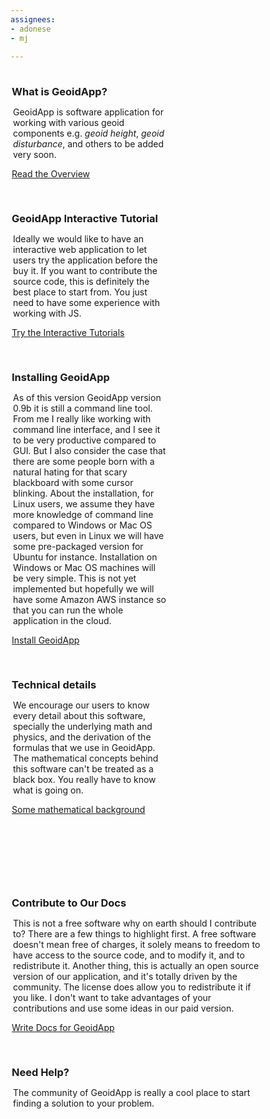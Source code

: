 ```yaml
---
assignees:
- adonese
- mj

---
```

<style>
h2, h3, h4 {
  border-bottom: 0px !important;
}
.colContainer {
  padding-top:2px;
  padding-left: 2px;
  overflow: auto;
}
#samples a {
  color: #000;
}
.col3rd {
  display: block;
  width: 250px;
  float: left;
  margin-right: 30px;
  margin-bottom: 30px;
  overflow: hidden;
}
.col3rd h3, .col2nd h3 {
  margin-bottom: 0px !important;
}
.col3rd .button, .col2nd .button {
  margin-top: 20px;
  border-radius: 2px;
}
.col3rd p, .col2nd p {
  margin-left: 2px;
}
.col2nd {
  display: block;
  width: 400px;
  float: left;
  margin-right: 30px;
  margin-bottom: 30px;
  overflow: hidden;
}
.shadowbox {
  display: inline;
  float: left;
  text-transform: none;
  font-weight: bold;
  text-align: center;
  text-overflow: ellipsis;
  white-space: nowrap;
  overflow: hidden;
  line-height: 24px;
  position: relative;
  display: block;
  cursor: pointer;
  box-shadow: 0 2px 2px rgba(0,0,0,.24),0 0 2px rgba(0,0,0,.12);
  border-radius: 10px;
  background: #fff;
  transition: all .3s;
  padding: 16px;
  margin: 0 16px 16px 0;
  text-decoration: none;
  letter-spacing: .01em;
}
.shadowbox img {
    min-width: 150px;
    max-width: 150px;
    max-height: 50px;
}
</style>
<div class="colContainer">
  <div class="col3rd">
    <h3>What is GeoidApp?</h3>
    <p>GeoidApp is software application for working with various geoid components e.g. <i>geoid height</i>, <i>geoid disturbance</i>, and others to be added very soon.</p>
    <a href="/docs/whatisgeoidapp/" class="button">Read the Overview</a>
  </div>
  <div class="col3rd">
    <h3>GeoidApp Interactive Tutorial</h3>
    <p>Ideally we would like to have an interactive web application to let users try the application before the buy it. If you want to contribute the source code, this is definitely the best place to start from. You just need to have some experience with working with JS.</p>
    <a href="/docs/tutorials/geoidapp-basics/" class="button">Try the Interactive Tutorials</a>
  </div>
  <div class="col3rd">
    <h3>Installing GeoidApp</h3>
    <p>As of this version GeoidApp version 0.9b it is still a command line tool. From me I really like working with command line interface, and I see it to be very productive compared to GUI. But I also consider the case that there are some people born with a natural hating for that scary blackboard with some cursor blinking. About the installation, for Linux users, we assume they have more knowledge of command line compared to Windows or Mac OS users, but even in Linux we will have some pre-packaged version for Ubuntu for instance. Installation on Windows or Mac OS machines will be very simple. This is not yet implemented but hopefully we will have some Amazon AWS instance so that you can run the whole application in the cloud.</p>
    <a href="/docs/getting-started-guides/geoidapp/" class="button">Install GeoidApp</a>
  </div>
  <div class="col3rd">
    <h3>Technical details</h3>
    <p>We encourage our users to know every detail about this software, specially the underlying math and physics, and the derivation of the formulas that we use in GeoidApp. The mathematical concepts behind this software can't be treated as a black box. You really have to know what is going on.</p>
    <a href="/docs/user-guide/math-physics-concepts/" class="button">Some mathematical background</a>
  </div>
</div>



<p>&nbsp;</p>
<p>&nbsp;</p>

<div class="colContainer">
  <div class="col2nd">
  <h3>Contribute to Our Docs</h3>
  <p>This is not a free software why on earth should I contribute to? There are a few things to highlight first. A free software doesn't mean free of charges, it solely means to freedom to have access to the source code, and to modify it, and to redistribute it. Another thing, this is actually an open source version of our application, and it's totally driven by the community. The license does allow you to redistribute it if you like. I don't want to take advantages of your contributions and use some ideas in our paid version.</p>
  <a href="/docs/contribute/create-pull-request/" class="button">Write Docs for GeoidApp</a>
  </div>
  <div class="col2nd">
  <h3>Need Help?</h3>
  <p>The community of GeoidApp is really a cool place to start finding a solution to your problem.
  </div>
</div>
